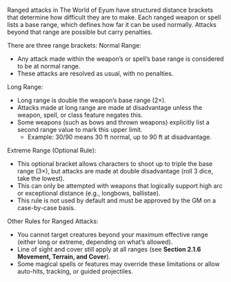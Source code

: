 Ranged attacks in The World of Eyum have structured distance brackets that determine how difficult they are to make. Each ranged weapon or spell lists a base range, which defines how far it can be used normally. Attacks beyond that range are possible but carry penalties.

There are three range brackets:
Normal Range:
- Any attack made within the weapon’s or spell’s base range is considered to be at normal range.
- These attacks are resolved as usual, with no penalties.

Long Range:
- Long range is double the weapon’s base range (2×).
- Attacks made at long range are made at disadvantage unless the weapon, spell, or class feature negates this.
- Some weapons (such as bows and thrown weapons) explicitly list a second range value to mark this upper limit.  
	- Example: 30/90 means 30 ft normal, up to 90 ft at disadvantage.

Extreme Range (Optional Rule):
- This optional bracket allows characters to shoot up to triple the base range (3×), but attacks are made at double disadvantage (roll 3 dice, take the lowest).
- This can only be attempted with weapons that logically support high arc or exceptional distance (e.g., longbows, ballistae).
- This rule is not used by default and must be approved by the GM on a case-by-case basis.

Other Rules for Ranged Attacks:
- You cannot target creatures beyond your maximum effective range (either long or extreme, depending on what’s allowed).
- Line of sight and cover still apply at all ranges (see **Section 2.1.6 Movement, Terrain, and Cover**).
- Some magical spells or features may override these limitations or allow auto-hits, tracking, or guided projectiles.